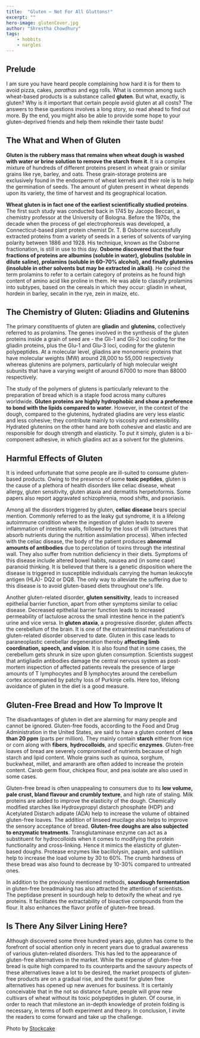 ```yaml
---
title:  "Gluten – Not For All Gluttons!"
excerpt: ""
hero-image: glutenCover.jpg
author: "Shrestha Chowdhury"
tags:
    - hobbits
    - nargles
---
```


## Prelude
I am sure you have heard people complaining how hard it is for them to avoid pizza, cakes, _parathas_ and egg rolls. What is common among such wheat-based products is a substance called **gluten**. But what, exactly, is gluten? Why is it important that certain people avoid gluten at all costs? The answers to these questions involves a long story, so read ahead to find out more. By the end, you might also be able to provide some hope to your gluten-deprived friends and help them rekindle their taste buds!  

## The What and When of Gluten
**Gluten is the rubbery mass that remains when wheat dough is washed with water or brine solution to remove the starch from it**. It is a complex mixture of hundreds of different proteins present in wheat grain or similar grains like rye, barley, and oats. These grain-storage proteins are exclusively found in the endosperm of wheat kernels and their role is to help the germination of seeds. The amount of gluten present in wheat depends upon its variety, the time of harvest and its geographical location.

**Wheat gluten is in fact one of the earliest scientifically studied proteins**. The first such study was conducted back in 1745 by Jacopo Beccari, a chemistry professor at the University of Bologna. Before the 1970s, the decade when the process of gel electrophoresis was developed, a Connecticut-based plant protein chemist Dr. T. B Osborne successfully extracted proteins from a variety of seeds in a series of solvents of varying polarity between 1886 and 1928. His technique, known as the Osborne fractionation, is still in use to this day. **Osborne discovered that the four fractions of proteins are albumins (soluble in water), globulins (soluble in dilute saline), prolamins (soluble in 60–70% alcohol), and finally glutenins (insoluble in other solvents but may be extracted in alkali)**. He coined the term prolamins to refer to a certain category of proteins as he found high content of amino acid like proline in them. He was able to classify prolamins into subtypes, based on the cereals in which they occur: gliadin in wheat, hordein in barley, secalin in the rye, zein in maize, etc.

## The Chemistry of Gluten: Gliadins and Glutenins
The primary constituents of gluten are **gliadin** and **glutenins**, collectively referred to as prolamins. The genes involved in the synthesis of the gluten proteins inside a grain of seed are - the Gli-1 and Gli-2 loci coding for the gliadin proteins, plus the Glu-1 and Glu-3 loci, coding for the glutenin polypeptides. At a molecular level, gliadins are monomeric proteins that have molecular weights (MW) around 28,000 to 55,000 respectively whereas glutenins are polymers, particularly of high molecular weight subunits that have a varying weight of around 67000 to more than 88000 respectively.

The study of the polymers of glutens is particularly relevant to the preparation of bread which is a staple food across many cultures worldwide. **Gluten proteins are highly hydrophobic and show a preference to bond with the lipids compared to water**. However, in the context of the dough, compared to the glutenins, hydrated gliadins are very less elastic and less cohesive; they contribute mainly to viscosity and extensibility. Hydrated glutenins on the other hand are both cohesive and elastic and are responsible for dough strength and elasticity. To put it simply, gluten is a bi-component adhesive, in which gliadins act as a solvent for the glutenins.

## Harmful Effects of Gluten
It is indeed unfortunate that some people are ill-suited to consume gluten-based products. Owing to the presence of some **toxic peptides**, gluten is the cause of a plethora of health disorders like celiac disease, wheat allergy, gluten sensitivity, gluten ataxia and dermatitis herpetoformis. Some papers also report aggravated schizophrenia, mood shifts, and psoriasis.

Among all the disorders triggered by gluten, **celiac disease** bears special mention. Commonly referred to as the leaky gut syndrome, it is a lifelong autoimmune condition where the ingestion of gluten leads to severe inflammation of intestine walls, followed by the loss of villi (structures that absorb nutrients during the nutrition assimilation process). When infected with the celiac disease, the body of the patient produces **abnormal amounts of antibodies** due to percolation of toxins through the intestinal wall. They also suffer from nutrition deficiency in their diets. Symptoms of this disease include altered bowel habits, nausea and (in some case) paranoid thinking. It is believed that there is a genetic disposition where the disease is triggered in susceptible individuals carrying the human leukocyte antigen (HLA)- DQ2 or DQ8. The only way to alleviate the suffering due to this disease is to avoid gluten-based diets throughout one's life.

Another gluten-related disorder, **gluten sensitivity**, leads to increased epithelial barrier function, apart from other symptoms similar to celiac disease. Decreased epithelial barrier function leads to increased permeability of lactulose across the small intestine hence in the patient’s urine and vice versa. In **gluten ataxia**, a progressive disorder, gluten affects the cerebellum of the brain. It is one of the extraintestinal manifestations of gluten-related disorder observed to date. Gluten in this case leads to paraneoplastic cerebellar degeneration thereby **affecting limb coordination, speech, and vision**. It is also found that in some cases, the cerebellum gets shrunk in size upon gluten consumption. Scientists suggest that antigliadin antibodies damage the central nervous system as post-mortem inspection of affected patients reveals the presence of large amounts of T lymphocytes and B lymphocytes around the cerebellum cortex accompanied by patchy loss of Purkinje cells. Here too, lifelong avoidance of gluten in the diet is a good measure.

## Gluten-Free Bread and How To Improve It
The disadvantages of gluten in diet are alarming for many people and cannot be ignored. Gluten-free foods, according to the Food and Drug Administration in the United States, are said to have a gluten content of **less than 20 ppm** (parts per million). They mainly contain **starch** either from rice or corn along with **fibers**, **hydrocolloids**, and specific **enzymes**. Gluten-free loaves of bread are severely compromised of nutrients because of high starch and lipid content. Whole grains such as quinoa, sorghum, buckwheat, millet, and amaranth are often added to increase the protein content. Carob germ flour, chickpea flour, and pea isolate are also used in some cases.

Gluten-free bread is often unappealing to consumers due to its **low volume, pale crust, bland flavour and crumbly texture**, and high rate of staling. Milk proteins are added to improve the elasticity of the dough. Chemically modified starches like Hydroxypropyl distarch phosphate (HDP) and Acetylated Distarch adipate (ADA) help to increase the volume of obtained gluten-free loaves. The addition of linseed mucilage also helps to improve the sensory acceptance of bread. **Gluten-free doughs are also subjected to enzymatic treatments**. Transglutaminase enzyme can act as a substituent for hydrocolloids when it comes to modifying the protein functionality and cross-linking. Hence it mimics the elasticity of gluten-based doughs. Protease enzymes like bacillolysin, papain, and subtilisin help to increase the load volume by 30 to 60%. The crumb hardness of these bread was also found to decrease by 10-30% compared to untreated ones.

In addition to the previously mentioned methods, **sourdough fermentation** in gluten-free breadmaking has also attracted the attention of scientists. The peptidase present in sourdough help to detoxify the wheat and rye proteins. It facilitates the extractability of bioactive compounds from the flour. It also enhances the flavor profile of gluten-free bread.

## Is There Any Silver Lining Here?
Although discovered some three hundred years ago, gluten has come to the forefront of social attention only in recent years due to gradual awareness of various gluten-related disorders. This has led to the appearance of gluten-free alternatives in the market. While the expense of gluten-free bread is quite high compared to its counterparts and the savoury aspects of these alternatives leave a lot to be desired, the market prospects of gluten-free products are on a gradual rise, and the quest for gluten free alternatives has opened up new avenues for business. It is certainly conceivable that in the not so distance future, people will grow new cultivars of wheat without its toxic polypeptides in gluten. Of course, in order to reach that milestone an in-depth knowledge of protein folding is necessary, in terms of both experiment and theory. In conclusion, I invite the readers to come forward and take up the challenge.


Photo by <a href="https://stockcake.com/i/sliced-artisan-bread_234937_44804">Stockcake</a>
